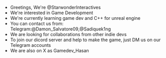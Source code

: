 - Greetings, We're @StarwonderInteractives
- We're interested in Game Development
- We're currently learning game dev and C++ for unreal engine 
- You can contact us from:
  Telegram:@Damon_Salvatore09,@Sadiquek1ng
- We are looking for collaborations from other indie devs                                  
- To join our dicord server and help to make the game, just DM us on our Telegram accounts
- We are also on X as Gamedev_Hasan
